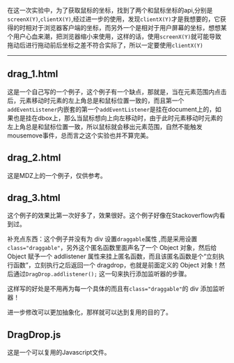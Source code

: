 在这一次实验中，为了获取鼠标的坐标，找到了两个和鼠标坐标的api,分别是``screenX(Y)``,``clientX(Y)``,经过进一步的使用，发现``clientX(Y)``才是我想要的，它获得的时相对于浏览器客户端的坐标，而另外一个是相对于用户屏幕的坐标，想想某个用户心血来潮，把浏览器缩小来使用，这样的话，使用``screenX(Y)``就可能导致拖动后进行拖动前后坐标之差不符合实际了，所以一定要使用``clientX(Y)``

---
## drag_1.html

这是一个自己写的一个例子，这个例子有一个缺点，那就是，当在元素范围内点击后，元素移动时元素的左上角总是和鼠标位置一致的，而且第一个``addEventListener``内嵌套的第一个``addEventListener``是挂在document上的，如果也是挂在dbox上，那么当鼠标想向上向左移动时，由于此时元素移动时元素的左上角总是和鼠标位置一致，所以鼠标就会移出元素范围，自然不能触发mousemove事件，总而言之这个实验也并不算完美。


## drag_2.html

这是MDZ上的一个例子，仅供参考。


## drag_3.html

这个例子的效果比第一次好多了，效果很好。这个例子好像在Stackoverflow内看到过。

补充点东西：这个例子并没有为 div 设置``draggable``属性 ,而是采用设置``class="draggable"``，另外这个匿名函数里面声名了一个 Object 对象，然后给 Object 赋予一个 addlistener 属性来挂上匿名函数，而且该匿名函数是个“立刻执行函数”，立刻执行之后返回一个 dragdrop，也就是前面定义的 Object 对象！然后通过``DragDrop.addlistener();`` 这一句来执行添加监听器的步骤。

这样写的好处是不用再为每一个具体的而且有``class="draggable"``的 div 添加监听器！

进一步修改可以更加抽象化，那样就可以达到复用的目的了。

## DragDrop.js

这是一个可以复用的Javascript文件。